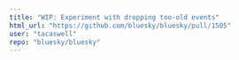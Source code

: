 ```yaml
---
title: "WIP: Experiment with dropping too-old events"
html_url: "https://github.com/bluesky/bluesky/pull/1505"
user: "tacaswell"
repo: "bluesky/bluesky"
---
```


